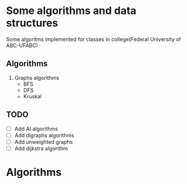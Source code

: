 # Some algorithms and data structures

Some algoritms implemented for classes in college(Federal University of ABC-UFABC)

## Algorithms

1. Graphs algorithms
   - BFS
   - DFS
   - Kruskal

## TODO

- [ ] Add AI algorithms
- [ ] Add digraphs algorithms
- [ ] Add unweighted graphs
- [ ] Add dijkstra algorithm
# Algorithms
